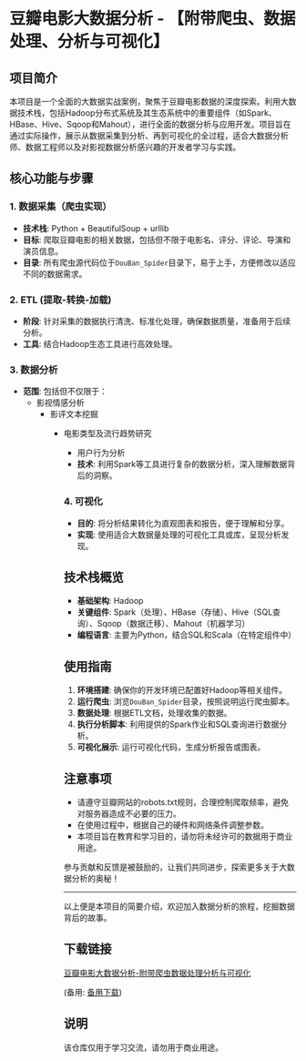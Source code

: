 # 豆瓣电影大数据分析 - 【附带爬虫、数据处理、分析与可视化】

## 项目简介

本项目是一个全面的大数据实战案例，聚焦于豆瓣电影数据的深度探索。利用大数据技术栈，包括Hadoop分布式系统及其生态系统中的重要组件（如Spark、HBase、Hive、Sqoop和Mahout），进行全面的数据分析与应用开发。项目旨在通过实际操作，展示从数据采集到分析、再到可视化的全过程，适合大数据分析师、数据工程师以及对影视数据分析感兴趣的开发者学习与实践。

## 核心功能与步骤

### 1. 数据采集（爬虫实现）
- **技术栈**: Python + BeautifulSoup + urllib
- **目标**: 爬取豆瓣电影的相关数据，包括但不限于电影名、评分、评论、导演和演员信息。
- **目录**: 所有爬虫源代码位于`DouBan_Spider`目录下，易于上手，方便修改以适应不同的数据需求。

### 2. ETL (提取-转换-加载)
- **阶段**: 针对采集的数据执行清洗、标准化处理，确保数据质量，准备用于后续分析。
- **工具**: 结合Hadoop生态工具进行高效处理。

### 3. 数据分析
- **范围**: 包括但不仅限于：
    - 影视情感分析
        - 影评文本挖掘
            - 电影类型及流行趋势研究
                - 用户行为分析
                - **技术**: 利用Spark等工具进行复杂的数据分析，深入理解数据背后的洞察。

                ### 4. 可视化
                - **目的**: 将分析结果转化为直观图表和报告，便于理解和分享。
                - **实现**: 使用适合大数据量处理的可视化工具或库，呈现分析发现。

                ## 技术栈概览
                - **基础架构**: Hadoop
                - **关键组件**: Spark（处理）、HBase（存储）、Hive（SQL查询）、Sqoop（数据迁移）、Mahout（机器学习）
                - **编程语言**: 主要为Python，结合SQL和Scala（在特定组件中）

                ## 使用指南
                1. **环境搭建**: 确保你的开发环境已配置好Hadoop等相关组件。
                2. **运行爬虫**: 浏览`DouBan_Spider`目录，按照说明运行爬虫脚本。
                3. **数据处理**: 根据ETL文档，处理收集的数据。
                4. **执行分析脚本**: 利用提供的Spark作业和SQL查询进行数据分析。
                5. **可视化展示**: 运行可视化代码，生成分析报告或图表。

                ## 注意事项
                - 请遵守豆瓣网站的robots.txt规则，合理控制爬取频率，避免对服务器造成不必要的压力。
                - 在使用过程中，根据自己的硬件和网络条件调整参数。
                - 本项目旨在教育和学习目的，请勿将未经许可的数据用于商业用途。

                参与贡献和反馈是被鼓励的，让我们共同进步，探索更多关于大数据分析的奥秘！

                ---
                以上便是本项目的简要介绍，欢迎加入数据分析的旅程，挖掘数据背后的故事。

                ## 下载链接
                [豆瓣电影大数据分析-附带爬虫数据处理分析与可视化](https://pan.quark.cn/s/1a08726bdf9e) 

                (备用: [备用下载](https://pan.baidu.com/s/1oDRscvzpa3j2DZQhA2zsUw?pwd=1234))

                ## 说明

                该仓库仅用于学习交流，请勿用于商业用途。
